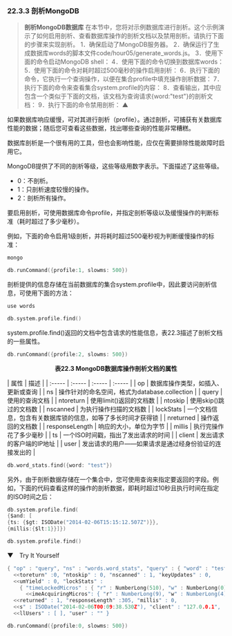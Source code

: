 ### 22.3.3 剖析MongoDB

> **剖析MongoDB数据库**
> 在本节中，您将对示例数据库进行剖析。这个示例演示了如何启用剖析、查看数据库操作的剖析文档以及禁用剖析。请执行下面的步骤来实现剖析。
> 1．确保启动了MongoDB服务器。
> 2．确保运行了生成数据库words的脚本文件code/hour05/generate_words.js。
> 3．使用下面的命令启动MongoDB shell：
> 4．使用下面的命令切换到数据库words：
> 5．使用下面的命令对耗时超过500毫秒的操作启用剖析：
> 6．执行下面的命令，它执行一个查询操作，以便在集合profile中填充操作剖析数据：
> 7．执行下面的命令来查看集合system.profile的内容：
> 8．查看输出，其中应包含一个类似于下面的文档，该文档为查询请求{word:"test"}的剖析文档：
> 9．执行下面的命令禁用剖析：
> ▲

如果数据库响应缓慢，可对其进行剖析（profile）。通过剖析，可捕获有关数据库性能的数据；随后您可查看这些数据，找出哪些查询的性能非常糟糕。

数据库剖析是一个很有用的工具，但也会影响性能，应仅在需要排除性能故障时启用它。

MongoDB提供了不同的剖析等级，这些等级用数字表示。下面描述了这些等级。

+ 0：不剖析。
+ 1：只剖析速度较慢的操作。
+ 2：剖析所有操作。

要启用剖析，可使用数据库命令profile，并指定剖析等级以及缓慢操作的判断标准（耗时超过了多少毫秒）。

例如，下面的命令启用1级剖析，并将耗时超过500毫秒视为判断缓慢操作的标准：

```go
mongo
```

```go
db.runCommand({profile:1, slowms: 500})
```

剖析提供的信息存储在当前数据库的集合system.profile中，因此要访问剖析信息，可使用下面的方法：

```go
use words
```

```go
db.system.profile.find()
```

system.profile.find()返回的文档中包含请求的性能信息，表22.3描述了剖析文档的一些属性。

```go
db.runCommand({profile:2, slowms: 500})
```

<center class="my_markdown"><b class="my_markdown">表22.3 MongoDB数据库操作剖析文档的属性</b></center>

| 属性 | 描述 |
| :-----  | :-----  | :-----  | :-----  |
| op | 数据库操作类型，如插入、更新或查询 |
| ns | 操作针对的命名空间，格式为database.collection |
| query | 使用的查询文档 |
| ntoreturn | 使用limit()返回的文档数 |
| ntoskip | 使用skip()跳过的文档数 |
| nscanned | 为执行操作扫描的文档数 |
| lockStats | 一个文档信息，包含有关数据库锁的信息，如等了多长时间才获得锁 |
| nreturned | 操作返回的文档数 |
| responseLength | 响应的大小，单位为字节 |
| millis | 执行完操作花了多少毫秒 |
| ts | 一个ISO时间戳，指出了发出请求的时间 |
| client | 发出请求的客户端的IP地址 |
| user | 发出请求的用户——如果请求是通过经身份验证的连接发出的 |

```go
db.word_stats.find({word: "test"})
```

另外，由于剖析数据存储在一个集合中，您可使用查询来指定要返回的字段。例如，下面的代码查看这样的操作的剖析数据，即耗时超过10秒且执行时间在指定的ISO时间之后：

```go
db.system.profile.find(
{$and: [
{ts: {$gt: ISODate("2014-02-06T15:15:12.507Z")}},
{millis:{$lt:1}}]})
```

```go
db.system.profile.find()
```

▼　Try It Yourself

```go
{ "op" : "query", "ns" : "words.word_stats", "query" : { "word" : "test" },
  <<toreturn" :0, "ntoskip" : 0, "nscanned" : 1, "keyUpdates" : 0,
  <<umYield" : 0, "lockStats" :
    { "timeLockedMicros" : { "r" : NumberLong(510), "w" : NumberLong(0) },
      <<imeAcquiringMicros": { "r" : NumberLong(9), "w" : NumberLong(4) } },
  <<returned" : 1, "responseLength" :305, "millis" : 0,
  <<s" : ISODate("2014-02-06T00:09:38.530Z"), "client" : "127.0.0.1",
  <<llUsers" : [ ], "user" : "" }
```

```go
db.runCommand({profile:0, slowms: 500})
```


